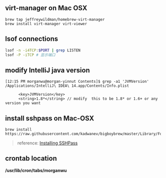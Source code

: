 ## virt-manager on Mac OSX
```
brew tap jeffreywildman/homebrew-virt-manager
brew install virt-manager virt-viewer
```
## lsof connections
```bash
lsof -n -i4TCP:$PORT | grep LISTEN
lsof -P -iTCP # 显示端口
```
## modify IntelliJ java version
```
[12:15 PM morganwu@morgan-yinnut Contents]$ grep -a1 'JVMVersion' /Applications/IntelliJ\ IDEA\ 14.app/Contents/Info.plist 

      <key>JVMVersion</key>
      <string>1.8*</string> // modify  this to be 1.8* or 1.6+ or any version you want
```

## install sshpass on Mac-OSX
```
brew install https://raw.githubusercontent.com/kadwanev/bigboybrew/master/Library/Formula/sshpass.rb
```
> reference: [Installing SSHPass](https://gist.github.com/arunoda/7790979)

## crontab location
**/usr/lib/cron/tabs/morganwu**
